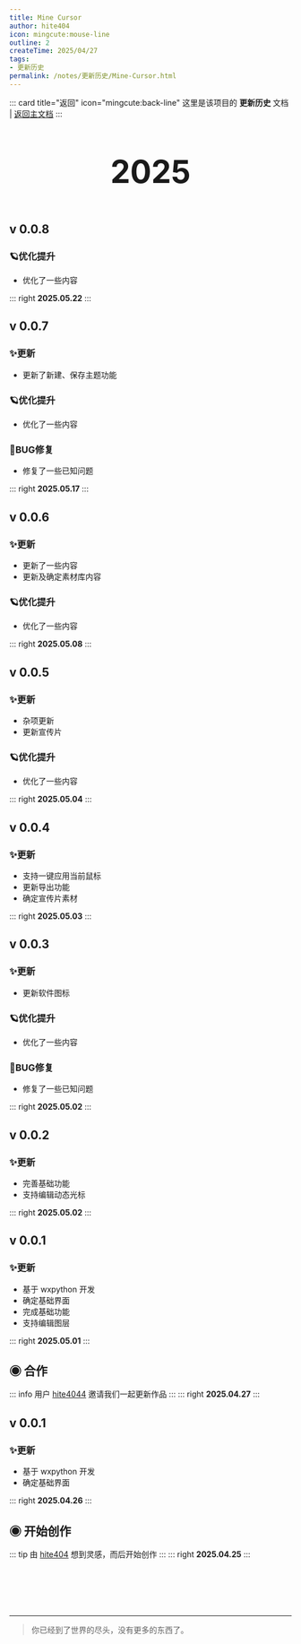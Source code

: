 ```yaml
---
title: Mine Cursor
author: hite404
icon: mingcute:mouse-line
outline: 2
createTime: 2025/04/27
tags:
- 更新历史
permalink: /notes/更新历史/Mine-Cursor.html
---
```


::: card title="返回" icon="mingcute:back-line"
这里是该项目的 **更新历史** 文档 | [返回主文档](/notes/Mine-Cursor.html)
:::

<div style="text-align: center; ">
    <p style="font-size: 56px; font-weight: 650; margin-top: 60px">2025</p>
</div>


## v 0.0.8 <Badge text="内测版" color="#8e5cd9" bg-color="rgba(159, 122, 234, 0.16)" />
### 🪐优化提升

- 优化了一些内容

::: right
**2025.05.22**
:::


## v 0.0.7 <Badge text="内测版" color="#8e5cd9" bg-color="rgba(159, 122, 234, 0.16)" />
### ✨更新

- 更新了新建、保存主题功能

### 🪐优化提升

- 优化了一些内容

### 🐛BUG修复

- 修复了一些已知问题

::: right
**2025.05.17**
:::


## v 0.0.6 <Badge text="内测版" color="#8e5cd9" bg-color="rgba(159, 122, 234, 0.16)" />
### ✨更新

- 更新了一些内容
- 更新及确定素材库内容

### 🪐优化提升

- 优化了一些内容

::: right
**2025.05.08**
:::


## v 0.0.5 <Badge text="内测版" color="#8e5cd9" bg-color="rgba(159, 122, 234, 0.16)" />
### ✨更新

- 杂项更新
- 更新宣传片

### 🪐优化提升

- 优化了一些内容

::: right
**2025.05.04**
:::


## v 0.0.4 <Badge text="内测版" color="#8e5cd9" bg-color="rgba(159, 122, 234, 0.16)" />
### ✨更新

- 支持一键应用当前鼠标
- 更新导出功能
- 确定宣传片素材

::: right
**2025.05.03**
:::


## v 0.0.3 <Badge text="内测版" color="#8e5cd9" bg-color="rgba(159, 122, 234, 0.16)" />
### ✨更新

- 更新软件图标

### 🪐优化提升

- 优化了一些内容

### 🐛BUG修复

- 修复了一些已知问题

::: right
**2025.05.02**
:::


## v 0.0.2 <Badge text="内测版" color="#8e5cd9" bg-color="rgba(159, 122, 234, 0.16)" />
### ✨更新

- 完善基础功能
- 支持编辑动态光标

::: right
**2025.05.02**
:::


## v 0.0.1 <Badge text="内测版" color="#8e5cd9" bg-color="rgba(159, 122, 234, 0.16)" />
### ✨更新

- 基于 wxpython 开发
- 确定基础界面
- 完成基础功能
- 支持编辑图层

::: right
**2025.05.01**
:::


## ◉ 合作
::: info 用户 [hite4044](/friends/) 邀请我们一起更新作品
:::
::: right
**2025.04.27**
:::


## v 0.0.1 <Badge text="内测版" color="#8e5cd9" bg-color="rgba(159, 122, 234, 0.16)" />
### ✨更新

- 基于 wxpython 开发
- 确定基础界面

::: right
**2025.04.26**
:::


## ◉ 开始创作
::: tip 由 [hite404](/friends/) 想到灵感，而后开始创作
:::
::: right
**2025.04.25**
:::

<p style="margin-top: 100px"></p>

---

> 你已经到了世界的尽头，没有更多的东西了。